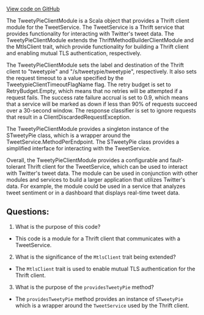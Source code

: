 [View code on GitHub](https://github.com/misbahsy/the-algorithm/cr-mixer/server/src/main/scala/com/twitter/cr_mixer/module/thrift_client/TweetyPieClientModule.scala)

The TweetyPieClientModule is a Scala object that provides a Thrift client module for the TweetService. The TweetService is a Thrift service that provides functionality for interacting with Twitter's tweet data. The TweetyPieClientModule extends the ThriftMethodBuilderClientModule and the MtlsClient trait, which provide functionality for building a Thrift client and enabling mutual TLS authentication, respectively.

The TweetyPieClientModule sets the label and destination of the Thrift client to "tweetypie" and "/s/tweetypie/tweetypie", respectively. It also sets the request timeout to a value specified by the TweetypieClientTimeoutFlagName flag. The retry budget is set to RetryBudget.Empty, which means that no retries will be attempted if a request fails. The success rate failure accrual is set to 0.9, which means that a service will be marked as down if less than 90% of requests succeed over a 30-second window. The response classifier is set to ignore requests that result in a ClientDiscardedRequestException.

The TweetyPieClientModule provides a singleton instance of the STweetyPie class, which is a wrapper around the TweetService.MethodPerEndpoint. The STweetyPie class provides a simplified interface for interacting with the TweetService.

Overall, the TweetyPieClientModule provides a configurable and fault-tolerant Thrift client for the TweetService, which can be used to interact with Twitter's tweet data. The module can be used in conjunction with other modules and services to build a larger application that utilizes Twitter's data. For example, the module could be used in a service that analyzes tweet sentiment or in a dashboard that displays real-time tweet data.
## Questions: 
 1. What is the purpose of this code?
- This code is a module for a Thrift client that communicates with a TweetService.

2. What is the significance of the `MtlsClient` trait being extended?
- The `MtlsClient` trait is used to enable mutual TLS authentication for the Thrift client.

3. What is the purpose of the `providesTweetyPie` method?
- The `providesTweetyPie` method provides an instance of `STweetyPie` which is a wrapper around the `TweetService` used by the Thrift client.